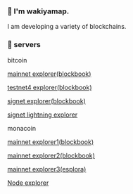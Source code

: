### 🍣 I'm wakiyamap.

I am developing a variety of blockchains.

### 🌵 servers
bitcoin

[mainnet explorer(blockbook)](https://mainnet-explorer.wakiyamap.dev/)

[testnet4 explorer(blockbook)](https://testnet4-explorer.wakiyamap.dev/)

[signet explorer(blockbook)](https://signet-explorer.wakiyamap.dev/)

[signet lightning explorer](https://signet-lightning.wakiyamap.dev/)

monacoin

[mainnet explorer1(blockbook)](https://blockbook.monacoin.cloud/)

[mainnet explorer2(blockbook)](https://blockbook.electrum-mona.org/)

[mainnet explorer3(esplora)](https://esplora.electrum-mona.org/)

[Node explorer](https://monacoin.nodes.directory/)
